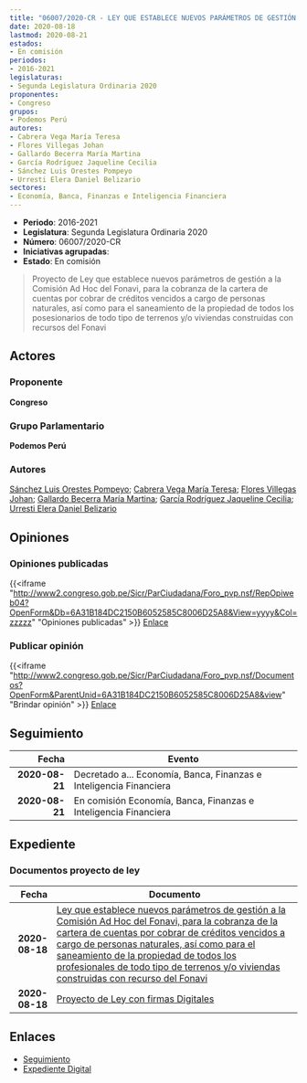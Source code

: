 ```yaml
---
title: "06007/2020-CR - LEY QUE ESTABLECE NUEVOS PARÁMETROS DE GESTIÓN A LA COMISIÓN AD HOC DEL FONAVI, PARA LA COBRANZA DE LA CARTERA DE CUENTAS POR COBRAR DE CRÉDITOS VENCIDOS A CARGO DE PERSONAS NATURALES, ASÍ COMO PARA EL SANEAMIENTO DE LA PROPIEDAD DE TODOS LOS POSESIONARIOS DE TODO TIPO DE TERRENOS Y/O VIVIENDAS CONSTRUIDAS CON RECURSOS DEL FONAVI"
date: 2020-08-18
lastmod: 2020-08-21
estados:
- En comisión
periodos:
- 2016-2021
legislaturas:
- Segunda Legislatura Ordinaria 2020
proponentes:
- Congreso
grupos:
- Podemos Perú
autores:
- Cabrera Vega María Teresa
- Flores Villegas Johan
- Gallardo Becerra María Martina
- García Rodríguez Jaqueline Cecilia
- Sánchez Luis Orestes Pompeyo
- Urresti Elera Daniel Belizario
sectores:
- Economía, Banca, Finanzas e Inteligencia Financiera
---
```

- **Periodo**: 2016-2021
- **Legislatura**: Segunda Legislatura Ordinaria 2020
- **Número**: 06007/2020-CR
- **Iniciativas agrupadas**: 
- **Estado**: En comisión

> Proyecto de Ley que establece nuevos parámetros de gestión a la Comisión Ad Hoc del Fonavi, para la cobranza de la cartera de cuentas por cobrar de créditos vencidos a cargo de personas naturales, así como para el saneamiento de la propiedad de todos los posesionarios de todo tipo de terrenos y/o viviendas construidas con recursos del Fonavi


## Actores

### Proponente

**Congreso**

### Grupo Parlamentario

**Podemos Perú**

### Autores

[Sánchez Luis Orestes Pompeyo](mailto:mailto:osanchez@congreso.gob.pe); [Cabrera Vega María Teresa](mailto:mailto:mcabrera@congreso.gob.pe); [Flores Villegas Johan](mailto:mailto:jfloresv@congreso.gob.pe); [Gallardo Becerra María Martina](mailto:mailto:mgallardo@congreso.gob.pe); [García Rodríguez Jaqueline Cecilia](mailto:mailto:jgarciar@congreso.gob.pe); [Urresti Elera Daniel Belizario](mailto:mailto:durresti@congreso.gob.pe)

## Opiniones

### Opiniones publicadas

{{<iframe "http://www2.congreso.gob.pe/Sicr/ParCiudadana/Foro_pvp.nsf/RepOpiweb04?OpenForm&Db=6A31B184DC2150B6052585C8006D25A8&View=yyyy&Col=zzzzz" "Opiniones publicadas" >}}
[Enlace](http://www2.congreso.gob.pe/Sicr/ParCiudadana/Foro_pvp.nsf/RepOpiweb04?OpenForm&Db=6A31B184DC2150B6052585C8006D25A8&View=yyyy&Col=zzzzz)

### Publicar opinión

{{<iframe "http://www2.congreso.gob.pe/Sicr/ParCiudadana/Foro_pvp.nsf/Documentos?OpenForm&ParentUnid=6A31B184DC2150B6052585C8006D25A8&view" "Brindar opinión" >}}
[Enlace](http://www2.congreso.gob.pe/Sicr/ParCiudadana/Foro_pvp.nsf/Documentos?OpenForm&ParentUnid=6A31B184DC2150B6052585C8006D25A8&view)


## Seguimiento

| Fecha | Evento |
|------:|--------|
| **2020-08-21** | Decretado a... Economía, Banca, Finanzas e Inteligencia Financiera |
| **2020-08-21** | En comisión Economía, Banca, Finanzas e Inteligencia Financiera |

## Expediente

### Documentos proyecto de ley

| Fecha | Documento |
|------:|-----------|
| **2020-08-18** | [Ley que establece nuevos parámetros de gestión a la Comisión Ad Hoc del Fonavi, para la cobranza de la cartera de cuentas por cobrar de créditos vencidos a cargo de personas naturales, así como para el saneamiento de la propiedad de todos los profesionales de todo tipo de terrenos y/o viviendas construidas con recurso del Fonavi](http://www.leyes.congreso.gob.pe/Documentos/2016_2021/Proyectos_de_Ley_y_de_Resoluciones_Legislativas/PL06007_20200818.pdf) |
| **2020-08-18** | [Proyecto de Ley con firmas Digitales](http://www.leyes.congreso.gob.pe/Documentos/2016_2021/Proyectos_de_Ley_y_de_Resoluciones_Legislativas/Proyectos_Firmas_digitales/PL06007.pdf) |

## Enlaces

- [Seguimiento](http://www2.congreso.gob.pe/Sicr/TraDocEstProc/CLProLey2016.nsf/f7fff46988ca05b1052578e100829cc7/a6fe2ba40508d58c052585c90058fafb?OpenDocument)
- [Expediente Digital](http://www2.congreso.gob.pe/Sicr/TraDocEstProc/Expvirt_2011.nsf/visbusqptramdoc1621/06007?opendocument)

